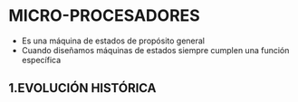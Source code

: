 # MICRO-PROCESADORES

- Es una máquina de estados de propósito general
- Cuando diseñamos máquinas de estados siempre cumplen una función específica

## 1.EVOLUCIÓN HISTÓRICA 
